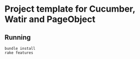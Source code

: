 # Project template for Cucumber, Watir and PageObject

## Running

```
bundle install
rake features
```
